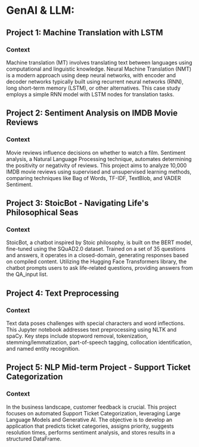 # GenAI & LLM: 

## Project 1: Machine Translation with LSTM
### Context
Machine translation (MT) involves translating text between languages using computational and linguistic knowledge. Neural Machine Translation (NMT) is a modern approach using deep neural networks, with encoder and decoder networks typically built using recurrent neural networks (RNN), long short-term memory (LSTM), or other alternatives. This case study employs a simple RNN model with LSTM nodes for translation tasks.

## Project 2: Sentiment Analysis on IMDB Movie Reviews
### Context
Movie reviews influence decisions on whether to watch a film. Sentiment analysis, a Natural Language Processing technique, automates determining the positivity or negativity of reviews. This project aims to analyze 10,000 IMDB movie reviews using supervised and unsupervised learning methods, comparing techniques like Bag of Words, TF-IDF, TextBlob, and VADER Sentiment.

## Project 3: StoicBot - Navigating Life's Philosophical Seas
### Context
StoicBot, a chatbot inspired by Stoic philosophy, is built on the BERT model, fine-tuned using the SQuAD2.0 dataset. Trained on a set of 35 questions and answers, it operates in a closed-domain, generating responses based on compiled content. Utilizing the Hugging Face Transformers library, the chatbot prompts users to ask life-related questions, providing answers from the QA_input list.

## Project 4: Text Preprocessing
### Context
Text data poses challenges with special characters and word inflections. This Jupyter notebook addresses text preprocessing using NLTK and spaCy. Key steps include stopword removal, tokenization, stemming/lemmatization, part-of-speech tagging, collocation identification, and named entity recognition.

## Project 5: NLP Mid-term Project - Support Ticket Categorization
### Context
In the business landscape, customer feedback is crucial. This project focuses on automated Support Ticket Categorization, leveraging Large Language Models and Generative AI. The objective is to develop an application that predicts ticket categories, assigns priority, suggests resolution times, performs sentiment analysis, and stores results in a structured DataFrame.
